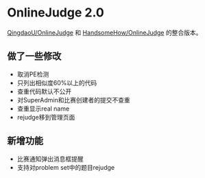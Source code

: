 # OnlineJudge 2.0

[QingdaoU/OnlineJudge](https://github.com/QingdaoU/OnlineJudge)
和
[HandsomeHow/OnlineJudge](https://github.com/HandsomeHow/OnlineJudge)
的整合版本。

## 做了一些修改

* 取消PE检测
* 只列出相似度60%以上的代码
* 查重代码默认不公开
* 对SuperAdmin和比赛创建者的提交不查重
* 查重显示real name
* rejudge移到管理页面

## 新增功能

* 比赛通知弹出消息框提醒
* 支持对problem set中的题目rejudge
